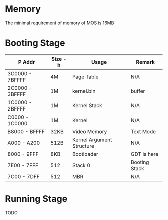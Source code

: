 # Memory
The minimal requirement of memory of MOS is 16MB
# Booting Stage
| P Addr |  Size -h | Usage | Remark| 
|--- | --- | --- | --- |
| 3C0000 - 7BFFFF | 4M | Page Table   | N/A |
| 2C0000 - 3BFFFF | 1M | kernel.bin   | buffer |
| 1C0000 - 2BFFFF | 1M | Kernel Stack | N/A  |
| C0000 - 1C0000 | 1M | Kernel | N/A |
| B8000 - BFFFF | 32KB | Video Memory | Text Mode |
| A000 - A200 | 512B | Kernel Argument Structure | N/A | 
| 8000 - 9FFF | 8KB | Bootloader | GDT is here | 
| 7E00 - 7FFF | 512 | Stack 0 | Booting Stack |
| 7C00 - 7DFF | 512 | MBR | N/A |
# Running Stage
TODO